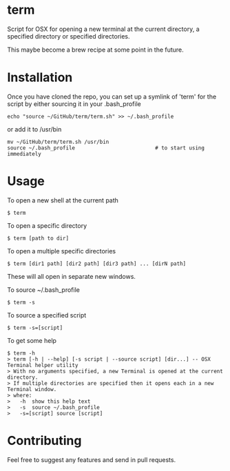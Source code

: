 # term
Script for OSX for opening a new terminal at the current directory, a specified directory or specified directories.

This maybe become a brew recipe at some point in the future.

# Installation
Once you have cloned the repo, you can set up a symlink of 'term' for the script by either sourcing it in your .bash_profile
```shell
echo "source ~/GitHub/term/term.sh" >> ~/.bash_profile
```
or add it to /usr/bin
```shell
mv ~/GitHub/term/term.sh /usr/bin
source ~/.bash_profile 							# to start using immediately
```

# Usage
To open a new shell at the current path
```shell
$ term
```

To open a specific directory
```shell
$ term [path to dir]
```

To open a multiple specific directories
```shell
$ term [dir1 path] [dir2 path] [dir3 path] ... [dirN path]
```
These will all open in separate new windows.

To source ~/.bash_profile
```shell
$ term -s
```

To source a specified script
```shell
$ term -s=[script]
```

To get some help
```shell
$ term -h
> term [-h | --help] [-s script | --source script] [dir...] -- OSX Terminal helper utility
> With no arguments specified, a new Terminal is opened at the current directory.
> If multiple directories are specified then it opens each in a new Terminal window.
> where:
> 	-h	show this help text
> 	-s	source ~/.bash_profile
> 	-s=[script] source [script]
```
# Contributing
Feel free to suggest any features and send in pull requests.
